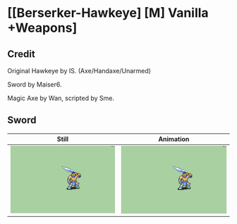# [\[Berserker-Hawkeye\] \[M\] Vanilla +Weapons]

## Credit

Original Hawkeye by IS. (Axe/Handaxe/Unarmed)

Sword by Maiser6.

Magic Axe by Wan, scripted by Sme.
	
## Sword

| Still | Animation |
| :---: | :-------: |
| ![Sword still](./Sword_000.png) | ![Sword animation](./Sword.gif) |
